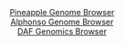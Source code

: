 <div id="Pineapple_Genome_Browser" align="center">
  <a href="https://igv.org/app/?sessionURL=blob:zZJdb9owFIb_i6VWmxTyZUI.pGoCBh0C2gpIKVRVZIITrCZ2sJ2EFPHf56FNu1mlcrFpki_so2Of9339HEGFuSCMggDYuuXolgU0IHasnqO8yPAdyrEAQYIygTXAcYI5pjEGwREkSEgUzibq5k7KQgSGQWTRyhFNmS6gjnL0xiiqhR6z3OizLEMbxpFkXBg9jipmkLRq1XiDikJXs6HuGFskkYGyYseoYEaBaRrV6r3oVylKMWU5jvIyk.QsIFJ6lMatnqAv3eW8G8dYiDFuRtub7njUfYSDcH3b6a_D.2_LsLO8npOUIllyfLP0vOL1adX0y1V8eBs0Mt2Np.7TlT3sLeor.PV6cCgIx.LGci0POh60XRUNoVt8.J9cq0UudC5je7FyJtM1bC_uRo_WWnmGD.Hr8mD233N.0kDG4lKxAOIddwPL1KDZ0Ry70_qxtTzNNH2VD2cEBM8vGpAcxa.q_fkIZFMoYoDA._IMjwYY32IOgpZvmq7l.7bTdtum71sn7QhKnv29cIfhzHdNu2vbnSghmVQ4byNBC6EjSvUqTvT07cI0e5P5PEvr5CHuTsPRcES9eTid9MaDofhjlp7yr0afP1AZ_Yiif8LdR4TocnMpbE1TZovqyu7d72.hnS7qep2sdvuymLVh_G5Al4WTMJ4jqfpVRR1_8lYhThCVqlARQTYkI7JZqhxZDQLLhgpbELOMKQ4BTzefTM3ULMf8_BtPeHo5fQc-">Pineapple Genome Browser</a>
</div>
<div id="Alphonso_Genome_Browser" align="center">
  <a href="https://igv.org/app/?sessionURL=blob:zZNhT9swEIb_iyXQJqWJnTRNEwlNAUqBsgEtaSsQii6pk1okcbCdhlD1v89Dm_ZlSPTDpkmWZZ_OvvdeP96iDRWS8QoFyDaJaxKCDCTXvJ1BWRf0G5RUoiCDQlIDCZpRQauUomCLMpAKoumVPrlWqpaBZTFV90qocm5Kx4QSXnkFrTRTXlonvCgg4QIUF9I6FrDhFss3vZYmUNemru2YrrUCBRYU9ZpXkls1rfK41ffFv0JxTite0rhsCsXeBMRaj9a4MjP4Ei5mYZpSKSe0u1gdhZOLcO6Movvx4OQ.uj5fRIPF4YzlFahG0KPkKktIf_Q88sZOczOTdwf2WdId2Mfng1c9n3w9cE4PRy81E1QeEY8MHXfo2Fjbw6oVffmfOteD7dn9ZVfg8cjrYBJC15xOy3DCrm883Ic_903QzkAFTxtNA0rXwgsINhw8MFx70PuxJEMDY1.7IzhDwcOjgZSA9EmnP2yR6mrNDJL0uXnDx0BcrKhAQc_H2CO.b7t9r499n.yMLWpE8fesPYumvoft0LYHccYKpYFexbKqpQlVZW7SzMxf9_Ry6ibLxTPcXUI7nC8zRfBscjW7vu2i4TteGkiXfns.3ehHFP0T6j4ixFTJvqhl6Wgs9OeK2jm9X7KMXCxPl_7N0xyWi9t3DdrPnIyLEpTO1xG9_cnbBgSDSunAhkmWsIKpbqF95C0KiO1obFHKC645RCJPPmEDG8TFn3_j6ewed98B">Alphonso Genome Browser</a>
</div>


<div id="DAF_Genomics_Browser" align="center">
  <a href="https://igv.org/app/?sessionURL=blob:tZFra9swFIb_iyD95Ktsx7EhDC9Luy7dhQQnW0oJmn0ca7ElV5LjuCH_vSLtGOzCGHQgCYlzed.j54j2ICTlDMUIW25guS4ykCx5tyB1U8EHUoNEcUEqCQYSUIAAlgGKj6ggUpF0fqMrS6UaGdt2TgpzC4zXNJOW9CzSmJK3qgSdamKL1OSBM9JJK.O1TlbEJlVTcia5TbIMpDQduwG23XREH99jm3NL2NRtpehZdaNNaGO5VRDtlrIcDn8x8h.U9aKvktUiOdfPoL_Ox8nsOll603R9NZys049vV.lwdbGgW0ZUK2C8ZEXS09FNJ7rVgUWr_aeezsIZVu77gffmYnpoqAA5dkN35AUjz_PQyUAVz1qNAGWlcGPXN0I8MrDvm89XLxjqPxCcovj2zkBKkGyn02.PSPWNBoUk3LdnZgbiIgeBYjNynNCNIhz4oe9EkXsyjqgV1QuTvEznUejgBOOh9ZXUWr.g1fn7tNCvwZfC.FNnvf8V026AX38e4Mt1Op18W7Ld5MsE9u_mgd9fLR.C36Py9QR_HK3goiZKh56ez2BIpRVrYOoHGe90d3oE">DAF Genomics Browser</a>
</div>
